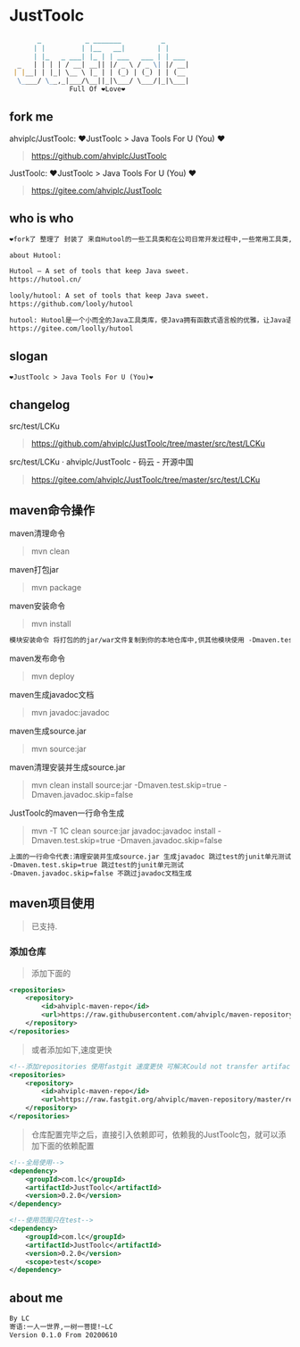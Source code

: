 # JustToolc

```markdown
       _           _ _______          _      
      | |         | |__   __|        | |     
      | |_   _ ___| |_ | | ___   ___ | | ___ 
  _   | | | | / __| __|| |/ _ \ / _ \| |/ __|
 | |__| | |_| \__ \ |_ | | (_) | (_) | | (__ 
  \____/ \__,_|___/\__||_|\___/ \___/|_|\___|
               Full Of ❤Love❤                                                           
```

## fork me
ahviplc/JustToolc: ❤JustToolc > Java Tools For U (You) ❤
> https://github.com/ahviplc/JustToolc

JustToolc: ❤JustToolc > Java Tools For U (You) ❤
> https://gitee.com/ahviplc/JustToolc

## who is who
```markdown
❤fork了 整理了 封装了 来自Hutool的一些工具类和在公司日常开发过程中,一些常用工具类,针对公司开发项目需求的工具类❤

about Hutool:

Hutool — A set of tools that keep Java sweet.
https://hutool.cn/

looly/hutool: A set of tools that keep Java sweet.
https://github.com/looly/hutool

hutool: Hutool是一个小而全的Java工具类库，使Java拥有函数式语言般的优雅，让Java语言也可以“甜甜的”。
https://gitee.com/loolly/hutool
```

## slogan
```markdown
❤JustToolc > Java Tools For U (You)❤
```

## changelog 
src/test/LCKu
> https://github.com/ahviplc/JustToolc/tree/master/src/test/LCKu

src/test/LCKu · ahviplc/JustToolc - 码云 - 开源中国
> https://gitee.com/ahviplc/JustToolc/tree/master/src/test/LCKu

## maven命令操作
maven清理命令 
> mvn clean

maven打包jar 
> mvn package

maven安装命令 
> mvn install

```markdown
模块安装命令 将打包的的jar/war文件复制到你的本地仓库中,供其他模块使用 -Dmaven.test.skip=true 跳过测试(同时会跳过test compile)
```

maven发布命令 
> mvn deploy

maven生成javadoc文档 
> mvn javadoc:javadoc

maven生成source.jar 
> mvn source:jar

maven清理安装并生成source.jar 
> mvn clean install source:jar -Dmaven.test.skip=true -Dmaven.javadoc.skip=false

JustToolc的maven一行命令生成 
>  mvn -T 1C clean source:jar javadoc:javadoc install -Dmaven.test.skip=true -Dmaven.javadoc.skip=false

```markdown
上面的一行命令代表:清理安装并生成source.jar 生成javadoc 跳过test的junit单元测试 不跳过javadoc文档生成
-Dmaven.test.skip=true 跳过test的junit单元测试
-Dmaven.javadoc.skip=false 不跳过javadoc文档生成
```

## maven项目使用
> 已支持.

### 添加仓库
> 添加下面的
```xml
<repositories>
    <repository>
        <id>ahviplc-maven-repo</id>
        <url>https://raw.githubusercontent.com/ahviplc/maven-repository/master/repository</url>
    </repository>
</repositories>
```
> 或者添加如下,速度更快
```xml
<!--添加repositories 使用fastgit 速度更快 可解决Could not transfer artifact问题-->
<repositories>
    <repository>
        <id>ahviplc-maven-repo</id>
        <url>https://raw.fastgit.org/ahviplc/maven-repository/master/repository</url>
    </repository>
</repositories>
```
> 仓库配置完毕之后，直接引入依赖即可，依赖我的JustToolc包，就可以添加下面的依赖配置
```xml
<!--全局使用-->
<dependency>
    <groupId>com.lc</groupId>
    <artifactId>JustToolc</artifactId>
    <version>0.2.0</version>
</dependency>

<!--使用范围只在test-->
<dependency>
    <groupId>com.lc</groupId>
    <artifactId>JustToolc</artifactId>
    <version>0.2.0</version>
    <scope>test</scope>
</dependency>
```
## about me
```markdown
By LC
寄语:一人一世界,一树一菩提!~LC
Version 0.1.0 From 20200610 
```

